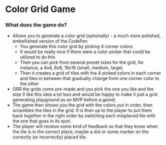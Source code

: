 # Color Grid Game

### What does the game do?
* Allows you to generate a color grid (optionally) - a much more polished, embellished version of the CodePen
  * You generate this color grid by picking 4 corner colors
  * It would be really nice if there were a color picker that could be utilized to do this
  * Then you can pick from several preset sizes for the grid, for instance, a 4x4, 8x8, 16x16 (small, medium, large)
  * Then it creates a grid of tiles with the 4 picked colors in each corner and tiles in between that gradually change from one corner color to the other
* ORR the grids come pre-made and you pick the one you like and the size (I like this idea a lot less and would be happy to make it just a grid generating playground as an MVP before a game)
* The game then shows you the grid with the colors put in order, then scrambles the tiles in the grid. It is then up to the player to put them back together in the right order by switching each misplaced tile with the one that goes in its spot.
* The player will receive some kind of feedback so that they know when the tile is in the correct place, maybe a dot or some marker on the correctly (or incorrectly) placed tile.

